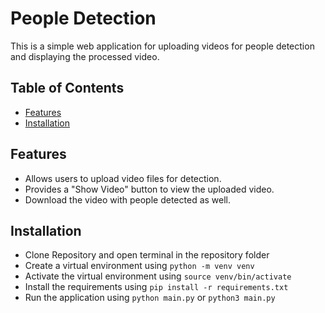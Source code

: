 
# People Detection

This is a simple web application for uploading videos for people detection and displaying the processed video.

## Table of Contents

- [Features](#features)
- [Installation](#installation)



## Features

- Allows users to upload video files for  detection.
- Provides a "Show Video" button to view the uploaded video.
- Download the video with people detected as well. 


## Installation

* Clone Repository and open terminal in the repository folder
* Create a virtual environment using `python -m venv venv`
* Activate the virtual environment using `source venv/bin/activate`
* Install the requirements using `pip install -r requirements.txt`
* Run the application using `python main.py` or `python3 main.py`










